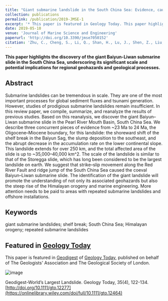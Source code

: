 ```yaml
---
title: "Giant submarine landslide in the South China Sea: Evidence, causes and implications"
collection: publications
permalink: /publication/2019-JMSE-1
excerpt: '* This paper is featured in Geology Today. This paper highlights the discovery of the giant Baiyun-Liwan submarine slide in the South China Sea, underscoring its significant scale and potential implications for regional geohazards and geological processes.<img src="https://onlinelibrary.wiley.com/pb-assets/journal-banners/13652451-1578668534533.jpg" width="150%" >'
date: 2019-05-10
venue: 'Journal of Marine Science and Engineering'
paperurl: 'http://doi.org/10.3390/jmse7050152'
citation: 'Zhu, C., Cheng, S., Li, Q., Shan, H., Lu, J., Shen, Z., Liu, X., & Jia, Y. (2019). Giant Submarine Landslide in the South China Sea: Evidence, Causes and Implications. Journal of Marine Science and Engineering, 7(5), 152'
---
```


**This paper highlights the discovery of the giant Baiyun-Liwan submarine slide in the South China Sea, underscoring its significant scale and potential implications for regional geohazards and geological processes.**

## Abstract
Submarine landslides can be tremendous in scale. They are one of the most important processes for global sediment fluxes and tsunami generation. However, studies of prodigious submarine landslides remain insufficient. In this review paper, we compile, summarize, and reanalyze the results of previous studies. Based on this reanalysis, we discover the giant Baiyun–Liwan submarine slide in the Pearl River Mouth Basin, South China Sea. We describe three concurrent pieces of evidence from ~23 Ma to 24 Ma, the Oligocene–Miocene boundary, for this landslide: the shoreward shift of the shelf break in the Baiyun Sag, the slump deposition to the southeast, and the abrupt decrease in the accumulation rate on the lower continental slope. This landslide extends for over 250 km, and the total affected area of the slide is up to ~35,000–40,000 km^2. The scale of the landslide is similar to that of the Storegga slide, which has long been considered to be the largest landslide on earth. We suggest that strike–slip movement along the Red River Fault and ridge jump of the South China Sea caused the coeval Baiyun–Liwan submarine slide. The identification of the giant landslide will promote the understanding of not only its associated geohazards but also the steep rise of the Himalayan orogeny and marine engineering. More attention needs to be paid to areas with repeated submarine landslides and offshore installations.

## Keywords
giant submarine landslides; shelf break; South China Sea; Himalayan orogeny; repeated submarine landslides

## Featured in [Geology Today](https://eos.org/)
This paper is featured in [Geodigest](https://onlinelibrary.wiley.com/doi/full/10.1111/gto.12464) of [Geology Today](https://eos.org/), published on behalf of The Geologists' Association and The Geological Society of London.  

![image](https://onlinelibrary.wiley.com/pb-assets/journal-banners/13652451-1578668534533.jpg)

Geodigest-World’s Largest Landslide. Geology Today, 35(4), 122-134. [http://doi.org/10.1111/gto.12277](https://onlinelibrary.wiley.com/doi/full/10.1111/gto.12464)
